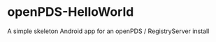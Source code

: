 openPDS-HelloWorld
==================

A simple skeleton Android app for an openPDS / RegistryServer install
